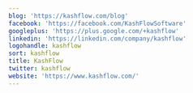 ```yaml
---
blog: 'https://kashflow.com/blog'
facebook: 'https://facebook.com/KashFlowSoftware'
googleplus: 'https://plus.google.com/+kashflow'
linkedin: 'https://linkedin.com/company/kashflow'
logohandle: kashflow
sort: kashflow
title: KashFlow
twitter: kashflow
website: 'https://www.kashflow.com/'
---
```

